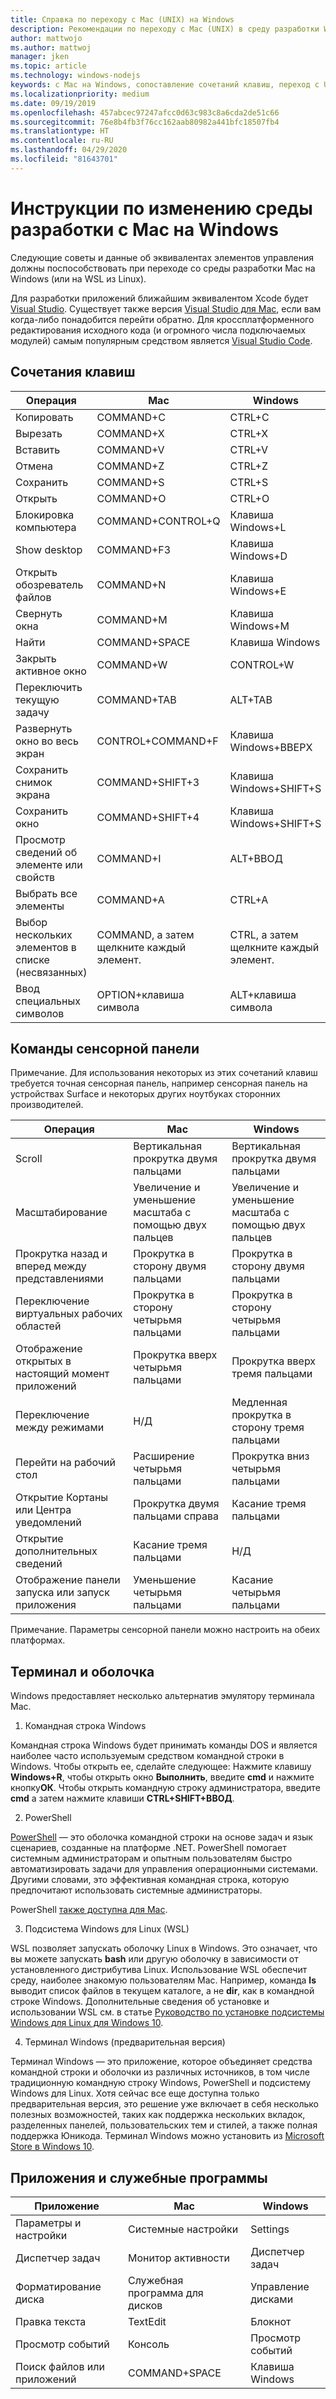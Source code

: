 ```yaml
---
title: Справка по переходу с Mac (UNIX) на Windows
description: Рекомендации по переходу с Mac (UNIX) в среду разработки Windows, в том числе сопоставление сочетаний клавиш и краткий обзор концепций, отличающихся в Mac и Windows.
author: mattwojo
ms.author: mattwoj
manager: jken
ms.topic: article
ms.technology: windows-nodejs
keywords: с Mac на Windows, сопоставление сочетаний клавиш, переход с Unix на Windows, переход с Mac на Windows, помощь в переходе с MacBook на Surface, как использовать Windows пользователю Macintosh, переход с Macintosh на Windows, помощь в изменении среды разработки, с Mac OS X на Windows, помощь в переходе с Mac на ПК
ms.localizationpriority: medium
ms.date: 09/19/2019
ms.openlocfilehash: 457abcec97247afcc0d63c983c8a6cda2de51c66
ms.sourcegitcommit: 76e8b4fb3f76cc162aab80982a441bfc18507fb4
ms.translationtype: HT
ms.contentlocale: ru-RU
ms.lasthandoff: 04/29/2020
ms.locfileid: "81643701"
---
```

# <a name="guide-for-changing-your-dev-environment-from-mac-to-windows"></a>Инструкции по изменению среды разработки с Mac на Windows

Следующие советы и данные об эквивалентах элементов управления должны поспособствовать при переходе со среды разработки Mac на Windows (или на WSL из Linux).

Для разработки приложений ближайшим эквивалентом Xcode будет [Visual Studio](https://visualstudio.microsoft.com). Существует также версия [Visual Studio для Mac](https://visualstudio.microsoft.com/vs/mac/), если вам когда-либо понадобится перейти обратно. Для кроссплатформенного редактирования исходного кода (и огромного числа подключаемых модулей) самым популярным средством является [Visual Studio Code](https://code.visualstudio.com/?wt.mc_id=DX_841432).

## <a name="keyboard-shortcuts"></a>Сочетания клавиш

| **Операция** | **Mac** | **Windows** |
|---------------|--------------------|---------------------|
| Копировать | COMMAND+C | CTRL+C |
| Вырезать | COMMAND+X | CTRL+X |
| Вставить | COMMAND+V | CTRL+V |
| Отмена | COMMAND+Z | CTRL+Z |
| Сохранить | COMMAND+S | CTRL+S |
| Открыть | COMMAND+O | CTRL+O |
| Блокировка компьютера | COMMAND+CONTROL+Q | Клавиша Windows+L |
| Show desktop | COMMAND+F3 | Клавиша Windows+D |
| Открыть обозреватель файлов | COMMAND+N | Клавиша Windows+E |
| Свернуть окна | COMMAND+M | Клавиша Windows+M |
| Найти | COMMAND+SPACE | Клавиша Windows |
| Закрыть активное окно | COMMAND+W | CONTROL+W |
| Переключить текущую задачу | COMMAND+TAB | ALT+TAB |
| Развернуть окно во весь экран | CONTROL+COMMAND+F | Клавиша Windows+ВВЕРХ |
| Сохранить снимок экрана | COMMAND+SHIFT+3 | Клавиша Windows+SHIFT+S |
| Сохранить окно | COMMAND+SHIFT+4 | Клавиша Windows+SHIFT+S |
| Просмотр сведений об элементе или свойств | COMMAND+I | ALT+ВВОД |
 | Выбрать все элементы | COMMAND+A | CTRL+A |
| Выбор нескольких элементов в списке (несвязанных) | COMMAND, а затем щелкните каждый элемент. | CTRL, а затем щелкните каждый элемент. |
| Ввод специальных символов | OPTION+клавиша символа | ALT+клавиша символа|

## <a name="trackpad-shortcuts"></a>Команды сенсорной панели

Примечание. Для использования некоторых из этих сочетаний клавиш требуется точная сенсорная панель, например сенсорная панель на устройствах Surface и некоторых других ноутбуках сторонних производителей.

 **Операция** | **Mac** | **Windows** |
|---------------|--------------------|---------------------|
| Scroll | Вертикальная прокрутка двумя пальцами | Вертикальная прокрутка двумя пальцами |
| Масштабирование | Увеличение и уменьшение масштаба с помощью двух пальцев | Увеличение и уменьшение масштаба с помощью двух пальцев |
| Прокрутка назад и вперед между представлениями | Прокрутка в сторону двумя пальцами | Прокрутка в сторону двумя пальцами |
| Переключение виртуальных рабочих областей | Прокрутка в сторону четырьмя пальцами | Прокрутка в сторону четырьмя пальцами |
| Отображение открытых в настоящий момент приложений | Прокрутка вверх четырьмя пальцами | Прокрутка вверх тремя пальцами |
| Переключение между режимами | Н/Д | Медленная прокрутка в сторону тремя пальцами |
| Перейти на рабочий стол | Расширение четырьмя пальцами | Прокрутка вниз четырьмя пальцами |
| Открытие Кортаны или Центра уведомлений | Прокрутка двумя пальцами справа | Касание тремя пальцами |
| Открытие дополнительных сведений | Касание тремя пальцами | Н/Д |
|Отображение панели запуска или запуск приложения | Уменьшение четырьмя пальцами | Касание четырьмя пальцами |

Примечание. Параметры сенсорной панели можно настроить на обеих платформах.

## <a name="terminal-and-shell"></a>Терминал и оболочка

Windows предоставляет несколько альтернатив эмулятору терминала Mac.

1. Командная строка Windows

Командная строка Windows будет принимать команды DOS и является наиболее часто используемым средством командной строки в Windows. Чтобы открыть ее, сделайте следующее: Нажмите клавишу **Windows+R**, чтобы открыть окно **Выполнить**, введите **cmd** и нажмите кнопку**ОК**. Чтобы открыть командную строку администратора, введите **cmd** а затем нажмите клавиши **CTRL+SHIFT+ВВОД**.

2. PowerShell

[PowerShell](https://docs.microsoft.com/powershell/scripting/overview?view=powershell-6) — это оболочка командной строки на основе задач и язык сценариев, созданные на платформе .NET. PowerShell помогает системным администраторам и опытным пользователям быстро автоматизировать задачи для управления операционными системами. Другими словами, это эффективная командная строка, которую предпочитают использовать системные администраторы.

PowerShell [также доступна для Mac](https://docs.microsoft.com/powershell/scripting/install/installing-powershell-core-on-macos?view=powershell-6).

3. Подсистема Windows для Linux (WSL)

WSL позволяет запускать оболочку Linux в Windows. Это означает, что вы можете запускать **bash** или другую оболочку в зависимости от установленного дистрибутива Linux. Использование WSL обеспечит среду, наиболее знакомую пользователям Mac. Например, команда **ls** выводит список файлов в текущем каталоге, а не **dir**, как в командной строке Windows. Дополнительные сведения об установке и использовании WSL см. в статье [Руководство по установке подсистемы Windows для Linux для Windows 10](https://docs.microsoft.com/windows/wsl/install-win10).

4. Терминал Windows (предварительная версия)

Терминал Windows — это приложение, которое объединяет средства командной строки и оболочки из различных источников, в том числе традиционную командную строку Windows, PowerShell и подсистему Windows для Linux. Хотя сейчас все еще доступна только предварительная версия, это решение уже включает в себя несколько полезных возможностей, таких как поддержка нескольких вкладок, разделенных панелей, пользовательских тем и стилей, а также полная поддержка Юникода. Терминал Windows можно установить из [Microsoft Store в Windows 10](https://www.microsoft.com/en-us/p/windows-terminal-preview/9n0dx20hk701?activetab=pivot:overviewtab).

## <a name="apps-and-utilities"></a>Приложения и служебные программы

 **Приложение** | **Mac** | **Windows** |
|---------------|--------------------|---------------------|
| Параметры и настройки | Системные настройки | Settings |
| Диспетчер задач | Монитор активности | Диспетчер задач |
| Форматирование диска | Служебная программа для дисков | Управление дисками |
| Правка текста | TextEdit | Блокнот |
| Просмотр событий | Консоль | Просмотр событий |
| Поиск файлов или приложений | COMMAND+SPACE | Клавиша Windows |
